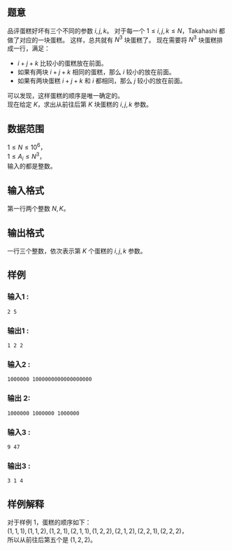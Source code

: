 ## 题意

品评蛋糕好坏有三个不同的参数 $i,j,k$。
对于每一个 $1\le i,j,k\le N$，Takahashi 都做了对应的一块蛋糕。
这样，总共就有 $N^3$ 块蛋糕了。
现在需要将 $N^3$ 块蛋糕排成一行，满足：
- $i+j+k$ 比较小的蛋糕放在前面。    
- 如果有两块 $i+j+k$ 相同的蛋糕，那么 $i$ 较小的放在前面。     
- 如果有两块蛋糕 $i+j+k$ 和 $i$ 都相同，那么 $j$ 较小的放在前面。

可以发现，这样蛋糕的顺序是唯一确定的。     
现在给定 $K$，求出从前往后第 $K$ 块蛋糕的 $i,j,k$ 参数。    

## 数据范围

$1\le N\le 10^6$，           
$1\le A_i\le N^3$，     
输入的都是整数。    

## 输入格式

第一行两个整数 $N,K$。     

## 输出格式

一行三个整数，依次表示第 $K$ 个蛋糕的 $i,j,k$ 参数。

## 样例 

### 输入1 :
```
2 5
```   

### 输出1 :
```
1 2 2
```  

### 输入2 :
```
1000000 1000000000000000000
``` 

### 输出 2:
```
1000000 1000000 1000000
```

### 输入3 :
```
9 47
```

### 输出3 :
```
3 1 4
```

## 样例解释

对于样例 1，蛋糕的顺序如下：      
$(1,1,1),(1,1,2),(1,2,1),(2,1,1),(1,2,2),(2,1,2),(2,2,1),(2,2,2)$，       
所以从前往后第五个是 $(1,2,2)$。
